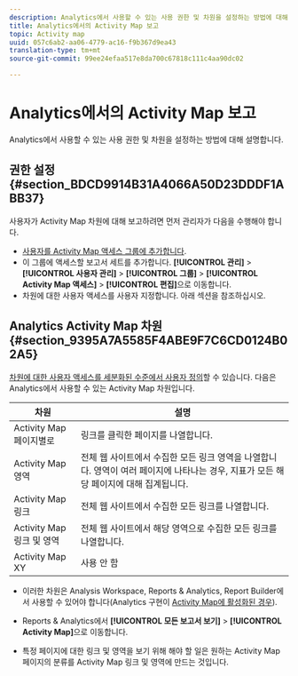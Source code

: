 ```yaml
---
description: Analytics에서 사용할 수 있는 사용 권한 및 차원을 설정하는 방법에 대해 설명합니다.
title: Analytics에서의 Activity Map 보고
topic: Activity map
uuid: 057c6ab2-aa06-4779-ac16-f9b367d9ea43
translation-type: tm+mt
source-git-commit: 99ee24efaa517e8da700c67818c111c4aa90dc02

---
```



# Analytics에서의 Activity Map 보고

Analytics에서 사용할 수 있는 사용 권한 및 차원을 설정하는 방법에 대해 설명합니다.

## 권한 설정 {#section_BDCD9914B31A4066A50D23DDDF1ABB37}

사용자가 Activity Map 차원에 대해 보고하려면 먼저 관리자가 다음을 수행해야 합니다.

* [사용자를 Activity Map 액세스 그룹에 추가합니다](/help/analyze/activity-map/activitymap-getting-started/activitymap-getting-started-admins/activitymap-enable.md).
* 이 그룹에 액세스할 보고서 세트를 추가합니다. **[!UICONTROL 관리]** > **[!UICONTROL 사용자 관리]** > **[!UICONTROL 그룹]** > **[!UICONTROL Activity Map 액세스]** > **[!UICONTROL 편집]**&#x200B;으로 이동합니다.
* 차원에 대한 사용자 액세스를 사용자 지정합니다. 아래 섹션을 참조하십시오.

## Analytics Activity Map 차원 {#section_9395A7A5585F4ABE9F7C6CD0124B02A5}

[차원에 대한 사용자 액세스를 세분화된 수준에서 사용자 정의](https://marketing.adobe.com/resources/help/ko_KR/reference/groups-dimensions.html)할 수 있습니다. 다음은 Analytics에서 사용할 수 있는 Activity Map 차원입니다.

| 차원 | 설명 |
|---|---|
| Activity Map 페이지별로 | 링크를 클릭한 페이지를 나열합니다. |
| Activity Map 영역 | 전체 웹 사이트에서 수집한 모든 링크 영역을 나열합니다. 영역이 여러 페이지에 나타나는 경우, 지표가 모든 해당 페이지에 대해 집계됩니다. |
| Activity Map 링크 | 전체 웹 사이트에서 수집한 모든 링크를 나열합니다. |
| Activity Map 링크 및 영역 | 전체 웹 사이트에서 해당 영역으로 수집한 모든 링크를 나열합니다. |
| Activity Map XY | 사용 안 함 |

* 이러한 차원은 Analysis Workspace, Reports &amp; Analytics, Report Builder에서 사용할 수 있어야 합니다(Analytics 구현이 [Activity Map에 활성화된 경우](/help/analyze/activity-map/activitymap-getting-started/activitymap-getting-started-admins/activitymap-enable.md)).
* Reports &amp; Analytics에서 **[!UICONTROL 모든 보고서 보기]** > **[!UICONTROL Activity Map]**&#x200B;으로 이동합니다.

* 특정 페이지에 대한 링크 및 영역을 보기 위해 해야 할 일은 원하는 Activity Map 페이지의 분류를 Activity Map 링크 및 영역에 만드는 것입니다.

